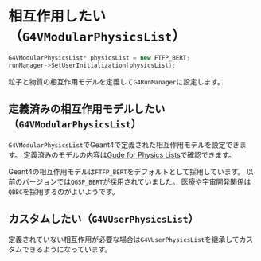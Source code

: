 # 相互作用したい（``G4VModularPhysicsList``）

```cpp
G4VModularPhysicsList* physicsList = new FTFP_BERT;
runManager->SetUserInitialization(physicsList);
```

粒子と物質の相互作用モデルを定義して``G4RunManager``に設定します。

## 定義済みの相互作用モデルしたい（``G4VModularPhysicsList``）

``G4VModularPhysicsList``でGeant4で定義された相互作用モデルを設定できます。
定義済みのモデルの内容は[Gude for Physics Lists](https://geant4-userdoc.web.cern.ch/UsersGuides/PhysicsListGuide/html/index.html)で確認できます。

Geant4の相互作用モデルは``FTFP_BERT``をデフォルトとして採用しています。
以前のバージョンでは``QGSP_BERT``が採用されていました。
医療や宇宙開発関係は``QBBC``を採用するのがよいようです。

## カスタムしたい（``G4VUserPhysicsList``）

定義されていない相互作用が必要な場合は``G4VUserPhysicsList``を継承してカスタムできるようになっています。
